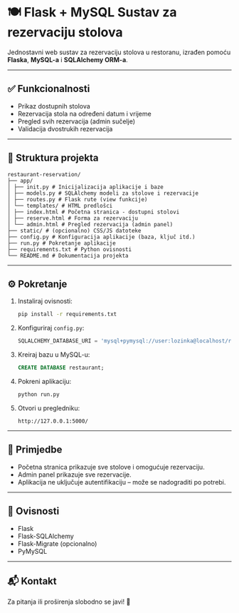# 🍽️ Flask + MySQL Sustav za rezervaciju stolova

Jednostavni web sustav za rezervaciju stolova u restoranu, izrađen pomoću **Flaska**, **MySQL-a** i **SQLAlchemy ORM-a**.

---

## ✅ Funkcionalnosti

- Prikaz dostupnih stolova
- Rezervacija stola na određeni datum i vrijeme
- Pregled svih rezervacija (admin sučelje)
- Validacija dvostrukih rezervacija

---

## 🧱 Struktura projekta

```
restaurant-reservation/
├── app/
│ ├── init.py # Inicijalizacija aplikacije i baze
│ ├── models.py # SQLAlchemy modeli za stolove i rezervacije
│ ├── routes.py # Flask rute (view funkcije)
│ └── templates/ # HTML predlošci
│ ├── index.html # Početna stranica - dostupni stolovi
│ ├── reserve.html # Forma za rezervaciju
│ └── admin.html # Pregled rezervacija (admin panel)
├── static/ # (opcionalno) CSS/JS datoteke
├── config.py # Konfiguracija aplikacije (baza, ključ itd.)
├── run.py # Pokretanje aplikacije
├── requirements.txt # Python ovisnosti
└── README.md # Dokumentacija projekta

```

---

## ⚙️ Pokretanje

1. Instaliraj ovisnosti:

   ```bash
   pip install -r requirements.txt
   ```

2. Konfiguriraj `config.py`:

   ```python
   SQLALCHEMY_DATABASE_URI = 'mysql+pymysql://user:lozinka@localhost/restaurant'
   ```

3. Kreiraj bazu u MySQL-u:

   ```sql
   CREATE DATABASE restaurant;
   ```

4. Pokreni aplikaciju:

   ```bash
   python run.py
   ```

5. Otvori u pregledniku:
   ```
   http://127.0.0.1:5000/
   ```

---

## 🧪 Primjedbe

- Početna stranica prikazuje sve stolove i omogućuje rezervaciju.
- Admin panel prikazuje sve rezervacije.
- Aplikacija ne uključuje autentifikaciju – može se nadograditi po potrebi.

---

## 📌 Ovisnosti

- Flask
- Flask-SQLAlchemy
- Flask-Migrate (opcionalno)
- PyMySQL

---

## 📬 Kontakt

Za pitanja ili proširenja slobodno se javi! 🙂
